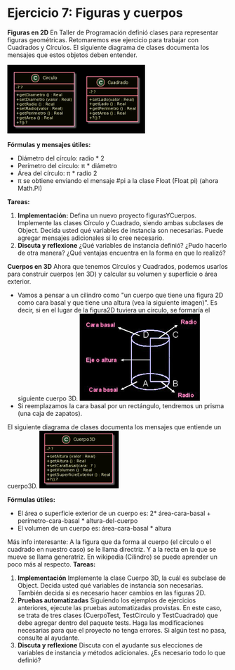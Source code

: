 # Ejercicio 7: Figuras y cuerpos
**Figuras en 2D**
En Taller de Programación definió clases para representar figuras geométricas. Retomaremos ese ejercicio para trabajar con Cuadrados y Círculos.
El siguiente diagrama de clases documenta los mensajes que estos objetos deben entender. 

![uml_clases_circulo_y_cuadrado](res/image.png)

**Fórmulas y mensajes útiles:**     
- Diámetro del círculo: radio * 2
- Perímetro del círculo: π * diámetro
- Área del círculo: π * radio 2
- π se obtiene enviando el mensaje #pi a la clase Float (Float pi) (ahora Math.PI) 

**Tareas:**
1. **Implementación:**
    Defina un nuevo proyecto figurasYCuerpos. Implemente las clases Círculo y Cuadrado, siendo ambas subclases de Object. Decida usted qué variables de instancia son necesarias. Puede agregar mensajes adicionales si lo cree necesario.
2. **Discuta y reflexione**
    ¿Qué variables de instancia definió? ¿Pudo hacerlo de otra manera? ¿Qué ventajas encuentra en la forma en que lo realizó? 

**Cuerpos en 3D**
Ahora que tenemos Círculos y Cuadrados, podemos usarlos para construir cuerpos (en 3D) y calcular su volumen y superficie o área exterior. 
- Vamos a pensar a un cilindro como "un cuerpo que tiene una figura 2D como cara basal y que tiene una altura (vea la siguiente imagen)". Es decir, si en el lugar de la figura2D tuviera un círculo, se formaría el siguiente cuerpo 3D.
![cilindro_geometria](res/image-1.png)
- Si reemplazamos la cara basal por un rectángulo, tendremos un prisma (una caja de zapatos).

El siguiente diagrama de clases documenta los mensajes que entiende un cuerpo3D. 
![uml_clase_cuerpo_3d](res/image-2.png)

**Fórmulas útiles:**
- El área o superficie exterior de un cuerpo es: 2* área-cara-basal + perímetro-cara-basal * altura-del-cuerpo
- El volumen de un cuerpo es: área-cara-basal * altura

Más info interesante: A la figura que da forma al cuerpo (el círculo o el cuadrado en nuestro caso) se le llama directriz. Y a la recta en la que se mueve se llama generatriz. En wikipedia (Cilindro) se puede aprender un poco más al respecto.
**Tareas:**
1. **Implementación**
	Implemente la clase Cuerpo 3D, la cuál es subclase de Object. Decida usted qué variables de instancia son necesarias. También decida si es necesario hacer cambios en las figuras 2D.
2. **Pruebas automatizadas**
    Siguiendo los ejemplos de ejercicios anteriores, ejecute las pruebas automatizadas provistas. En este caso, se trata de tres clases (CuerpoTest, TestCirculo y TestCuadrado) que debe agregar dentro del paquete tests. Haga las modificaciones necesarias para que el proyecto no tenga errores.  Si algún test no pasa, consulte al ayudante. 
3. **Discuta y reflexione**
    Discuta con el ayudante sus elecciones de variables de instancia y métodos adicionales. ¿Es necesario todo lo que definió?
